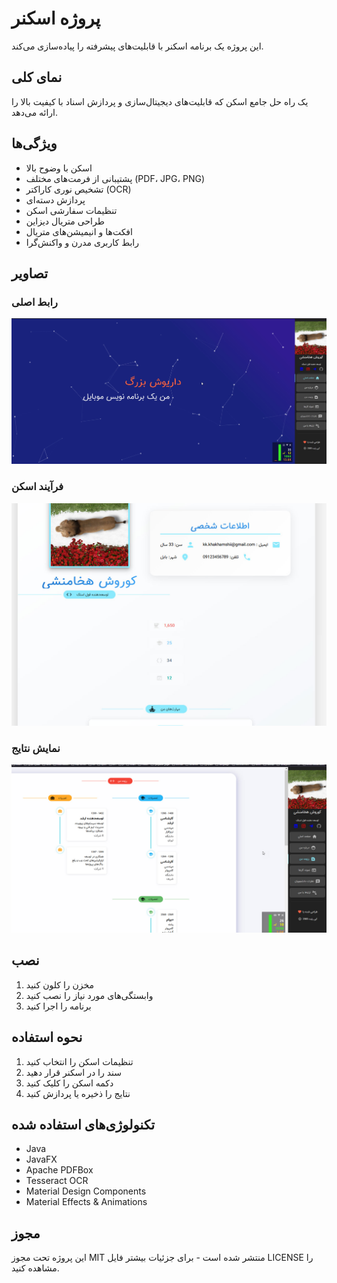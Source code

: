 # پروژه اسکنر

این پروژه یک برنامه اسکنر با قابلیت‌های پیشرفته را پیاده‌سازی می‌کند.

## نمای کلی

یک راه حل جامع اسکن که قابلیت‌های دیجیتال‌سازی و پردازش اسناد با کیفیت بالا را ارائه می‌دهد.

## ویژگی‌ها

- اسکن با وضوح بالا
- پشتیبانی از فرمت‌های مختلف (PDF، JPG، PNG)
- تشخیص نوری کاراکتر (OCR)
- پردازش دسته‌ای
- تنظیمات سفارشی اسکن
- طراحی متریال دیزاین
- افکت‌ها و انیمیشن‌های متریال
- رابط کاربری مدرن و واکنش‌گرا

## تصاویر

### رابط اصلی

![رابط اصلی اسکنر](./imageReadme/2025-03-10_12-34-33.jpg)

### فرآیند اسکن

![فرآیند اسکن](./imageReadme/2025-03-10_12-34-50.jpg)

### نمایش نتایج

![نمایش نتایج](./imageReadme/2025-03-10_12-35-06.jpg)

## نصب

1. مخزن را کلون کنید
2. وابستگی‌های مورد نیاز را نصب کنید
3. برنامه را اجرا کنید

## نحوه استفاده

1. تنظیمات اسکن را انتخاب کنید
2. سند را در اسکنر قرار دهید
3. دکمه اسکن را کلیک کنید
4. نتایج را ذخیره یا پردازش کنید

## تکنولوژی‌های استفاده شده

- Java
- JavaFX
- Apache PDFBox
- Tesseract OCR
- Material Design Components
- Material Effects & Animations

## مجوز

این پروژه تحت مجوز MIT منتشر شده است - برای جزئیات بیشتر فایل LICENSE را مشاهده کنید.
